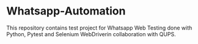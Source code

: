 # Whatsapp-Automation
This repository contains test project for Whatsapp Web Testing done with Python, Pytest and Selenium WebDriverin collaboration with QUPS.
